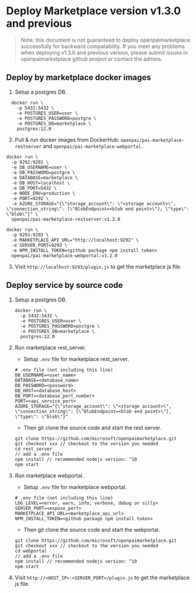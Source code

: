 

# Deploy Marketplace version v1.3.0 and previous

> Note: this document is not guaranteed to deploy openpaimarketplace successfully for backward compatability. If you meet any problems when deploying v1.3.0 and previous version, please submit issues in openpaimarketplace github project or contact the admins.

## Deploy by marketplace docker images

1. Setup a postgres DB.

  ```
    docker run \
      -p 5432:5432 \
      -e POSTGRES_USER=user \
      -e POSTGRES_PASSWORD=postgre \
      -e POSTGRES_DB=marketplace \
      postgres:12.0
  ```

2. Pull & run docker images from DockerHub: `openpai/pai-marketplace-restserver` and `openpai/pai-marketplace-webportal`.

  ```
  docker run \
    -p 9292:9292 \
    -e DB_USERNAME=user \
    -e DB_PASSWORD=postgre \
    -e DATABASE=marketplace \
    -e DB_HOST=localhost \
    -e DB_PORT=5432 \
    -e NODE_ENV=production \
    -e PORT=9292 \
    -e AZURE_STORAGE="{\"storage_account\": \"<storage account>\", \"connection_string\": [\"BlobEndpoint=<blob end point>\"], \"type\": \"blob\"}" \
    openpai/pai-marketplace-restserver:v1.2.0

  docker run \
    -p 9293:9293 \
    -e MARKETPLACE_API_URL="http://localhost:9292" \
    -e SERVER_PORT=9293 \
    -e NPM_INSTALL_TOKEN=<github package npm install token>
    openpai/pai-marketplace-webportal:v1.2.0
  ```

3. Visit `http://localhost:9293/plugin.js` to get the marketplace js file.

## Deploy service by source code

1. Setup a postgres DB.

   ```
   docker run \
     -p 5432:5432 \
     -e POSTGRES_USER=user \
     -e POSTGRES_PASSWORD=postgre \
     -e POSTGRES_DB=marketplace \
     postgres:12.0
   ```
2. Run marketplace rest_server.

   - Setup `.env` file for marketplace rest_server.

   ```
   # .env file (not including this line)
   DB_USERNAME=<user_name>
   DATABASE=<database_name>
   DB_PASSWORD=<password>
   DB_HOST=<database_host>
   DB_PORT=<database_port_number>
   PORT=<api_service_port>
   AZURE_STORAGE="{\"storage_account\": \"<storage account>\", \"connection_string\": [\"BlobEndpoint=<blob end point>\"], \"type\": \"blob\"}"
   ```

   - Then git clone the source code and start the rest server.

   ```
   git clone https://github.com/microsoft/openpaimarketplace.git
   git checkout xxx // checkout to the version you needed
   cd rest_server
   // add a .env file
   npm install // recommended nodejs version: ^10
   npm start
   ```

3. Run marketplace webportal.

   - Setup `.env` file for marketplace webportal.

   ```
   # .env file (not including this line)
   LOG_LEVEL=<error, warn, info, verbose, debug or silly>
   SERVER_PORT=<expose_port>
   MARKETPLACE_API_URL=<marketplace_api_url>
   NPM_INSTALL_TOKEN=<github package npm install token>
   ```

   - Then git clone the source code and start the webportal.

   ```
   git clone https://github.com/microsoft/openpaimarketplace.git
   git checkout xxx // checkout to the version you needed
   cd webportal
   // add a .env file
   npm install // recommended nodejs version: ^10
   npm start
   ```

4.  Visit `http://<HOST_IP>:<SERVER_PORT>/plugin.js` to get the marketplace js file.
